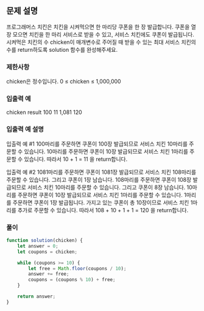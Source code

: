 ## 문제 설명

프로그래머스 치킨은 치킨을 시켜먹으면 한 마리당 쿠폰을 한 장 발급합니다. 쿠폰을 열 장 모으면 치킨을 한 마리 서비스로 받을 수 있고, 서비스 치킨에도 쿠폰이 발급됩니다. 시켜먹은 치킨의 수 chicken이 매개변수로 주어질 때 받을 수 있는 최대 서비스 치킨의 수를 return하도록 solution 함수를 완성해주세요.

### 제한사항

chicken은 정수입니다.
0 ≤ chicken ≤ 1,000,000

### 입출력 예

chicken result
100 11
1,081 120

### 입출력 예 설명

입출력 예 #1
100마리를 주문하면 쿠폰이 100장 발급되므로 서비스 치킨 10마리를 주문할 수 있습니다.
10마리를 주문하면 쿠폰이 10장 발급되므로 서비스 치킨 1마리를 주문할 수 있습니다.
따라서 10 + 1 = 11 을 return합니다.

입출력 예 #2
1081마리를 주문하면 쿠폰이 1081장 발급되므로 서비스 치킨 108마리를 주문할 수 있습니다. 그리고 쿠폰이 1장 남습니다.
108마리를 주문하면 쿠폰이 108장 발급되므로 서비스 치킨 10마리를 주문할 수 있습니다. 그리고 쿠폰이 8장 남습니다.
10마리를 주문하면 쿠폰이 10장 발급되므로 서비스 치킨 1마리를 주문할 수 있습니다.
1마리를 주문하면 쿠폰이 1장 발급됩니다.
가지고 있는 쿠폰이 총 10장이므로 서비스 치킨 1마리를 추가로 주문할 수 있습니다.
따라서 108 + 10 + 1 + 1 = 120 을 return합니다.

### 풀이

```javaScript
function solution(chicken) {
    let answer = 0;
    let coupons = chicken;

    while (coupons >= 10) {
        let free = Math.floor(coupons / 10);
        answer += free;
        coupons = (coupons % 10) + free;
    }

    return answer;
}
```
